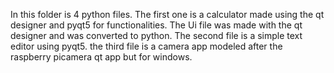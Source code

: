 In this folder is 4 python files. The first one is a calculator made using the qt designer and pyqt5 for functionalities. The Ui file was made with the qt designer and was converted to python. 
The second file is a simple text editor using pyqt5.
the third file is a camera app modeled after the raspberry picamera qt app but for windows. 
